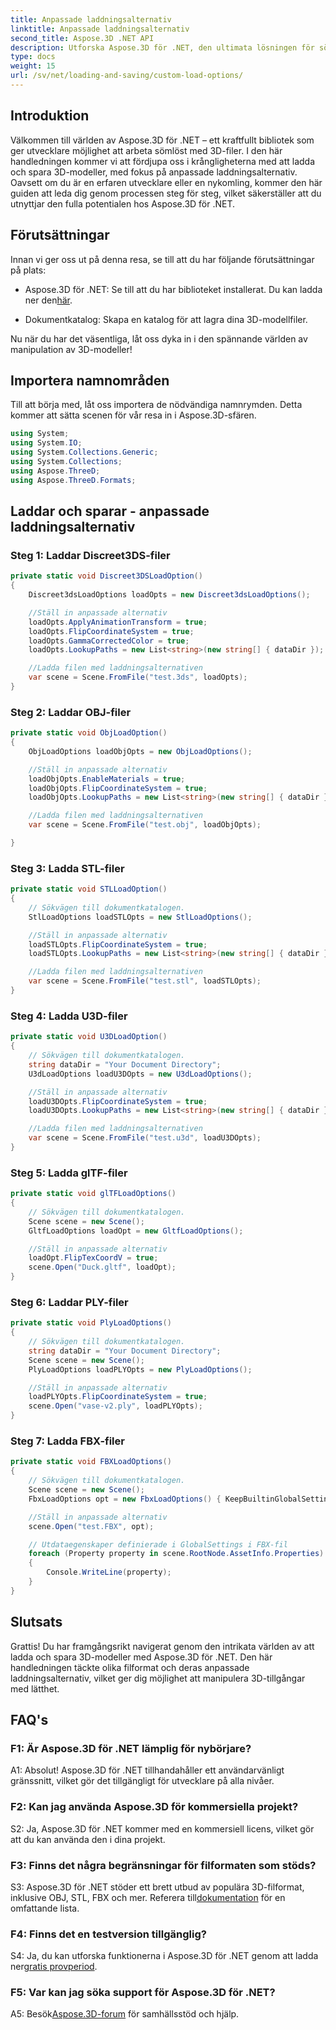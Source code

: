```yaml
---
title: Anpassade laddningsalternativ
linktitle: Anpassade laddningsalternativ
second_title: Aspose.3D .NET API
description: Utforska Aspose.3D för .NET, den ultimata lösningen för sömlös laddning och lagring av 3D-modeller.
type: docs
weight: 15
url: /sv/net/loading-and-saving/custom-load-options/
---
```

## Introduktion

Välkommen till världen av Aspose.3D för .NET – ett kraftfullt bibliotek som ger utvecklare möjlighet att arbeta sömlöst med 3D-filer. I den här handledningen kommer vi att fördjupa oss i krångligheterna med att ladda och spara 3D-modeller, med fokus på anpassade laddningsalternativ. Oavsett om du är en erfaren utvecklare eller en nykomling, kommer den här guiden att leda dig genom processen steg för steg, vilket säkerställer att du utnyttjar den fulla potentialen hos Aspose.3D för .NET.

## Förutsättningar

Innan vi ger oss ut på denna resa, se till att du har följande förutsättningar på plats:

-  Aspose.3D för .NET: Se till att du har biblioteket installerat. Du kan ladda ner den[här](https://releases.aspose.com/3d/net/).

- Dokumentkatalog: Skapa en katalog för att lagra dina 3D-modellfiler.

Nu när du har det väsentliga, låt oss dyka in i den spännande världen av manipulation av 3D-modeller!

## Importera namnområden

Till att börja med, låt oss importera de nödvändiga namnrymden. Detta kommer att sätta scenen för vår resa in i Aspose.3D-sfären.

```csharp
using System;
using System.IO;
using System.Collections.Generic;
using System.Collections;
using Aspose.ThreeD;
using Aspose.ThreeD.Formats;
```

## Laddar och sparar - anpassade laddningsalternativ

### Steg 1: Laddar Discreet3DS-filer

```csharp
private static void Discreet3DSLoadOption()
{
    Discreet3dsLoadOptions loadOpts = new Discreet3dsLoadOptions();

    //Ställ in anpassade alternativ
    loadOpts.ApplyAnimationTransform = true;
    loadOpts.FlipCoordinateSystem = true;
    loadOpts.GammaCorrectedColor = true;
    loadOpts.LookupPaths = new List<string>(new string[] { dataDir });

    //Ladda filen med laddningsalternativen
    var scene = Scene.FromFile("test.3ds", loadOpts);
}
```

### Steg 2: Laddar OBJ-filer

```csharp
private static void ObjLoadOption()
{
    ObjLoadOptions loadObjOpts = new ObjLoadOptions();

    //Ställ in anpassade alternativ
    loadObjOpts.EnableMaterials = true;
    loadObjOpts.FlipCoordinateSystem = true;
    loadObjOpts.LookupPaths = new List<string>(new string[] { dataDir });

    //Ladda filen med laddningsalternativen
    var scene = Scene.FromFile("test.obj", loadObjOpts);

}
```

### Steg 3: Ladda STL-filer

```csharp
private static void STLLoadOption()
{
    // Sökvägen till dokumentkatalogen.
    StlLoadOptions loadSTLOpts = new StlLoadOptions();

    //Ställ in anpassade alternativ
    loadSTLOpts.FlipCoordinateSystem = true;
    loadSTLOpts.LookupPaths = new List<string>(new string[] { dataDir });

    //Ladda filen med laddningsalternativen
    var scene = Scene.FromFile("test.stl", loadSTLOpts);
}
```

### Steg 4: Ladda U3D-filer

```csharp
private static void U3DLoadOption()
{
    // Sökvägen till dokumentkatalogen.
    string dataDir = "Your Document Directory";
    U3dLoadOptions loadU3DOpts = new U3dLoadOptions();

    //Ställ in anpassade alternativ
    loadU3DOpts.FlipCoordinateSystem = true;
    loadU3DOpts.LookupPaths = new List<string>(new string[] { dataDir });

    //Ladda filen med laddningsalternativen
    var scene = Scene.FromFile("test.u3d", loadU3DOpts);
}
```

### Steg 5: Ladda glTF-filer

```csharp
private static void glTFLoadOptions()
{
    // Sökvägen till dokumentkatalogen.
    Scene scene = new Scene();
    GltfLoadOptions loadOpt = new GltfLoadOptions();

    //Ställ in anpassade alternativ
    loadOpt.FlipTexCoordV = true;
    scene.Open("Duck.gltf", loadOpt);
}
```

### Steg 6: Laddar PLY-filer

```csharp
private static void PlyLoadOptions()
{
    // Sökvägen till dokumentkatalogen.
    string dataDir = "Your Document Directory";
    Scene scene = new Scene();
    PlyLoadOptions loadPLYOpts = new PlyLoadOptions();

    //Ställ in anpassade alternativ
    loadPLYOpts.FlipCoordinateSystem = true;
    scene.Open("vase-v2.ply", loadPLYOpts);
}
```

### Steg 7: Ladda FBX-filer

```csharp
private static void FBXLoadOptions()
{
    // Sökvägen till dokumentkatalogen.
    Scene scene = new Scene();
    FbxLoadOptions opt = new FbxLoadOptions() { KeepBuiltinGlobalSettings = true };

    //Ställ in anpassade alternativ
    scene.Open("test.FBX", opt);

    // Utdataegenskaper definierade i GlobalSettings i FBX-fil
    foreach (Property property in scene.RootNode.AssetInfo.Properties)
    {
        Console.WriteLine(property);
    }
}
```

## Slutsats

Grattis! Du har framgångsrikt navigerat genom den intrikata världen av att ladda och spara 3D-modeller med Aspose.3D för .NET. Den här handledningen täckte olika filformat och deras anpassade laddningsalternativ, vilket ger dig möjlighet att manipulera 3D-tillgångar med lätthet.

## FAQ's

### F1: Är Aspose.3D för .NET lämplig för nybörjare?

A1: Absolut! Aspose.3D för .NET tillhandahåller ett användarvänligt gränssnitt, vilket gör det tillgängligt för utvecklare på alla nivåer.

### F2: Kan jag använda Aspose.3D för kommersiella projekt?

S2: Ja, Aspose.3D för .NET kommer med en kommersiell licens, vilket gör att du kan använda den i dina projekt.

### F3: Finns det några begränsningar för filformaten som stöds?

 S3: Aspose.3D för .NET stöder ett brett utbud av populära 3D-filformat, inklusive OBJ, STL, FBX och mer. Referera till[dokumentation](https://reference.aspose.com/3d/net/) för en omfattande lista.

### F4: Finns det en testversion tillgänglig?

S4: Ja, du kan utforska funktionerna i Aspose.3D för .NET genom att ladda ner[gratis provperiod](https://releases.aspose.com/).

### F5: Var kan jag söka support för Aspose.3D för .NET?

 A5: Besök[Aspose.3D-forum](https://forum.aspose.com/c/3d/18) för samhällsstöd och hjälp.